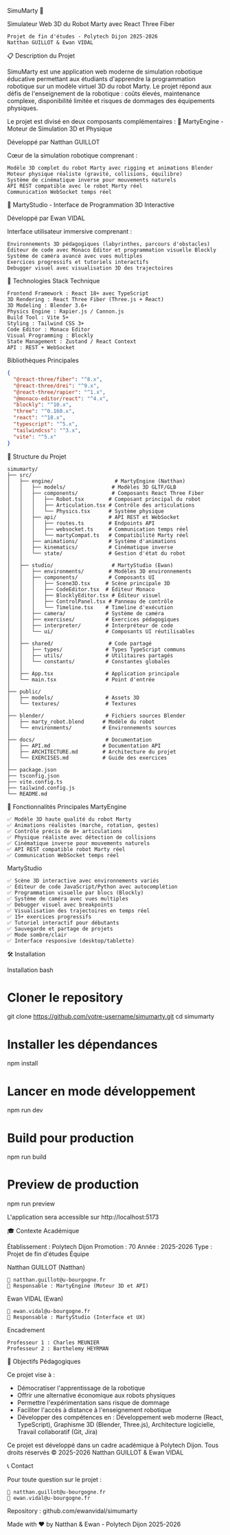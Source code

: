 SimuMarty 🤖

Simulateur Web 3D du Robot Marty avec React Three Fiber

    Projet de fin d'études - Polytech Dijon 2025-2026
    Natthan GUILLOT & Ewan VIDAL

📋 Description du Projet

SimuMarty est une application web moderne de simulation robotique éducative permettant aux étudiants d'apprendre la programmation robotique sur un modèle virtuel 3D du robot Marty. Le projet répond aux défis de l'enseignement de la robotique : coûts élevés, maintenance complexe, disponibilité limitée et risques de dommages des équipements physiques.

Le projet est divisé en deux composants complémentaires :
🔧 MartyEngine - Moteur de Simulation 3D et Physique

Développé par Natthan GUILLOT

Cœur de la simulation robotique comprenant :

    Modèle 3D complet du robot Marty avec rigging et animations Blender
    Moteur physique réaliste (gravité, collisions, équilibre)
    Système de cinématique inverse pour mouvements naturels
    API REST compatible avec le robot Marty réel
    Communication WebSocket temps réel

🎨 MartyStudio - Interface de Programmation 3D Interactive

Développé par Ewan VIDAL

Interface utilisateur immersive comprenant :

    Environnements 3D pédagogiques (labyrinthes, parcours d'obstacles)
    Éditeur de code avec Monaco Editor et programmation visuelle Blockly
    Système de caméra avancé avec vues multiples
    Exercices progressifs et tutoriels interactifs
    Debugger visuel avec visualisation 3D des trajectoires

🚀 Technologies
Stack Technique

    Frontend Framework : React 18+ avec TypeScript
    3D Rendering : React Three Fiber (Three.js + React)
    3D Modeling : Blender 3.6+
    Physics Engine : Rapier.js / Cannon.js
    Build Tool : Vite 5+
    Styling : Tailwind CSS 3+
    Code Editor : Monaco Editor
    Visual Programming : Blockly
    State Management : Zustand / React Context
    API : REST + WebSocket

Bibliothèques Principales

```json
{
  "@react-three/fiber": "^8.x",
  "@react-three/drei": "^9.x",
  "@react-three/rapier": "^1.x",
  "@monaco-editor/react": "^4.x",
  "blockly": "^10.x",
  "three": "^0.160.x",
  "react": "^18.x",
  "typescript": "^5.x",
  "tailwindcss": "^3.x",
  "vite": "^5.x"
}
```
📁 Structure du Projet

```
simumarty/
├── src/
│   ├── engine/                    # MartyEngine (Natthan)
│   │   ├── models/               # Modèles 3D GLTF/GLB
│   │   ├── components/           # Composants React Three Fiber
│   │   │   ├── Robot.tsx        # Composant principal du robot
│   │   │   ├── Articulation.tsx # Contrôle des articulations
│   │   │   └── Physics.tsx      # Système physique
│   │   ├── api/                 # API REST et WebSocket
│   │   │   ├── routes.ts        # Endpoints API
│   │   │   ├── websocket.ts     # Communication temps réel
│   │   │   └── martyCompat.ts   # Compatibilité Marty réel
│   │   ├── animations/          # Système d'animations
│   │   ├── kinematics/          # Cinématique inverse
│   │   └── state/               # Gestion d'état du robot
│   │
│   ├── studio/                   # MartyStudio (Ewan)
│   │   ├── environments/        # Modèles 3D environnements
│   │   ├── components/          # Composants UI
│   │   │   ├── Scene3D.tsx     # Scène principale 3D
│   │   │   ├── CodeEditor.tsx  # Éditeur Monaco
│   │   │   ├── BlocklyEditor.tsx # Éditeur visuel
│   │   │   ├── ControlPanel.tsx # Panneau de contrôle
│   │   │   └── Timeline.tsx    # Timeline d'exécution
│   │   ├── camera/             # Système de caméra
│   │   ├── exercises/          # Exercices pédagogiques
│   │   ├── interpreter/        # Interpréteur de code
│   │   └── ui/                 # Composants UI réutilisables
│   │
│   ├── shared/                  # Code partagé
│   │   ├── types/              # Types TypeScript communs
│   │   ├── utils/              # Utilitaires partagés
│   │   └── constants/          # Constantes globales
│   │
│   ├── App.tsx                 # Application principale
│   └── main.tsx                # Point d'entrée
│
├── public/
│   ├── models/                 # Assets 3D
│   └── textures/               # Textures
│
├── blender/                    # Fichiers sources Blender
│   ├── marty_robot.blend      # Modèle du robot
│   └── environments/          # Environnements sources
│
├── docs/                       # Documentation
│   ├── API.md                 # Documentation API
│   ├── ARCHITECTURE.md        # Architecture du projet
│   └── EXERCISES.md           # Guide des exercices
│
├── package.json
├── tsconfig.json
├── vite.config.ts
├── tailwind.config.js
└── README.md
```

🎯 Fonctionnalités Principales
MartyEngine

    ✅ Modèle 3D haute qualité du robot Marty
    ✅ Animations réalistes (marche, rotation, gestes)
    ✅ Contrôle précis de 8+ articulations
    ✅ Physique réaliste avec détection de collisions
    ✅ Cinématique inverse pour mouvements naturels
    ✅ API REST compatible robot Marty réel
    ✅ Communication WebSocket temps réel

MartyStudio

    ✅ Scène 3D interactive avec environnements variés
    ✅ Éditeur de code JavaScript/Python avec autocomplétion
    ✅ Programmation visuelle par blocs (Blockly)
    ✅ Système de caméra avec vues multiples
    ✅ Debugger visuel avec breakpoints
    ✅ Visualisation des trajectoires en temps réel
    ✅ 15+ exercices progressifs
    ✅ Tutoriel interactif pour débutants
    ✅ Sauvegarde et partage de projets
    ✅ Mode sombre/clair
    ✅ Interface responsive (desktop/tablette)

🛠️ Installation

Installation
bash

# Cloner le repository
git clone https://github.com/votre-username/simumarty.git
cd simumarty

# Installer les dépendances
npm install

# Lancer en mode développement
npm run dev

# Build pour production
npm run build

# Preview de production
npm run preview

L'application sera accessible sur http://localhost:5173

🎓 Contexte Académique

Établissement : Polytech Dijon
Promotion : 70
Année : 2025-2026
Type : Projet de fin d'études
Équipe

Natthan GUILLOT (Natthan)

    📧 natthan.guillot@u-bourgogne.fr
    🔧 Responsable : MartyEngine (Moteur 3D et API)

Ewan VIDAL (Ewan)

    📧 ewan.vidal@u-bourgogne.fr
    🎨 Responsable : MartyStudio (Interface et UX)

Encadrement

    Professeur 1 : Charles MEUNIER
    Professeur 2 : Barthelemy HEYRMAN

🎯 Objectifs Pédagogiques

Ce projet vise à :

- Démocratiser l'apprentissage de la robotique
- Offrir une alternative économique aux robots physiques
- Permettre l'expérimentation sans risque de dommage
- Faciliter l'accès à distance à l'enseignement robotique
- Développer des compétences en : Développement web moderne (React, TypeScript), Graphisme 3D (Blender, Three.js), Architecture logicielle, Travail collaboratif (Git, Jira)

Ce projet est développé dans un cadre académique à Polytech Dijon.
Tous droits réservés © 2025-2026 Natthan GUILLOT & Ewan VIDAL

📞 Contact

Pour toute question sur le projet :

    📧 natthan.guillot@u-bourgogne.fr
    📧 ewan.vidal@u-bourgogne.fr

Repository : github.com/ewanvidal/simumarty

Made with ❤️ by Natthan & Ewan - Polytech Dijon 2025-2026
